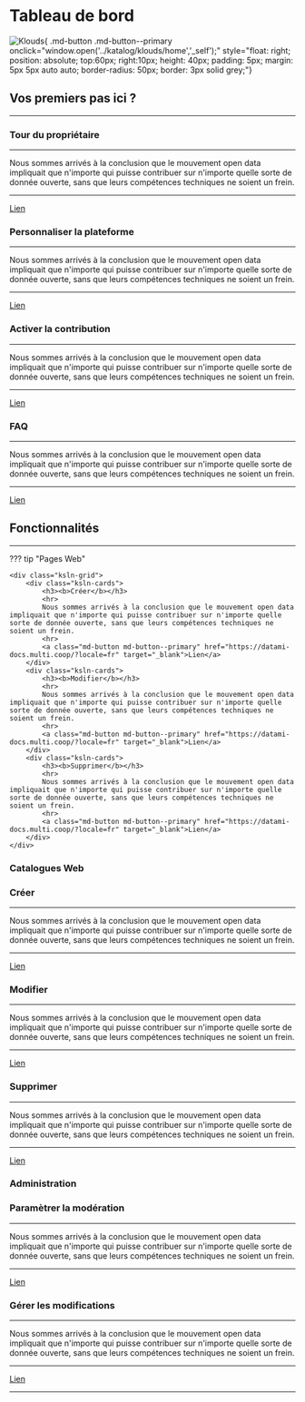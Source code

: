 # Tableau de bord

![Klouds](https://cdn-icons-png.flaticon.com/512/3208/3208676.png){ .md-button .md-button--primary onclick="window.open('../katalog/klouds/home','_self');" style="float: right; position: absolute; top:60px; right:10px; height: 40px; padding: 5px; margin: 5px 5px auto auto; border-radius: 50px; border: 3px solid grey;"}


## Vos premiers pas ici ?

---

<div class="ksln-grid">
    <div class="ksln-cards">
        <h3><b>Tour du propriétaire</b></h3>
        <hr>
        Nous sommes arrivés à la conclusion que le mouvement open data impliquait que n'importe qui puisse contribuer sur n'importe quelle sorte de donnée ouverte, sans que leurs compétences techniques ne soient un frein.
        <hr>
        <a class="md-button md-button--primary" href="https://datami-docs.multi.coop/?locale=fr" target="_blank">Lien</a>
    </div>
    <div class="ksln-cards">
        <h3><b>Personnaliser la plateforme</b></h3>
        <hr>
        Nous sommes arrivés à la conclusion que le mouvement open data impliquait que n'importe qui puisse contribuer sur n'importe quelle sorte de donnée ouverte, sans que leurs compétences techniques ne soient un frein.
        <hr>
        <a class="md-button md-button--primary" href="https://datami-docs.multi.coop/?locale=fr" target="_blank">Lien</a>
    </div>
    <div class="ksln-cards">
        <h3><b>Activer la contribution</b></h3>
        <hr>
        Nous sommes arrivés à la conclusion que le mouvement open data impliquait que n'importe qui puisse contribuer sur n'importe quelle sorte de donnée ouverte, sans que leurs compétences techniques ne soient un frein.
        <hr>
        <a class="md-button md-button--primary" href="https://datami-docs.multi.coop/?locale=fr" target="_blank">Lien</a>
    </div>
    <div class="ksln-cards">
        <h3><b>FAQ</b></h3>
        <hr>
        Nous sommes arrivés à la conclusion que le mouvement open data impliquait que n'importe qui puisse contribuer sur n'importe quelle sorte de donnée ouverte, sans que leurs compétences techniques ne soient un frein.
        <hr>
        <a class="md-button md-button--primary" href="https://datami-docs.multi.coop/?locale=fr" target="_blank">Lien</a>
    </div>
</div>


## Fonctionnalités

---

??? tip "Pages Web"

    <div class="ksln-grid">
        <div class="ksln-cards">
            <h3><b>Créer</b></h3>
            <hr>
            Nous sommes arrivés à la conclusion que le mouvement open data impliquait que n'importe qui puisse contribuer sur n'importe quelle sorte de donnée ouverte, sans que leurs compétences techniques ne soient un frein.
            <hr>
            <a class="md-button md-button--primary" href="https://datami-docs.multi.coop/?locale=fr" target="_blank">Lien</a>
        </div>
        <div class="ksln-cards">
            <h3><b>Modifier</b></h3>
            <hr>
            Nous sommes arrivés à la conclusion que le mouvement open data impliquait que n'importe qui puisse contribuer sur n'importe quelle sorte de donnée ouverte, sans que leurs compétences techniques ne soient un frein.
            <hr>
            <a class="md-button md-button--primary" href="https://datami-docs.multi.coop/?locale=fr" target="_blank">Lien</a>
        </div>
        <div class="ksln-cards">
            <h3><b>Supprimer</b></h3>
            <hr>
            Nous sommes arrivés à la conclusion que le mouvement open data impliquait que n'importe qui puisse contribuer sur n'importe quelle sorte de donnée ouverte, sans que leurs compétences techniques ne soient un frein.
            <hr>
            <a class="md-button md-button--primary" href="https://datami-docs.multi.coop/?locale=fr" target="_blank">Lien</a>
        </div>
    </div>

### Catalogues Web

<div class="ksln-grid">
    <div class="ksln-cards">
        <h3><b>Créer</b></h3>
        <hr>
        Nous sommes arrivés à la conclusion que le mouvement open data impliquait que n'importe qui puisse contribuer sur n'importe quelle sorte de donnée ouverte, sans que leurs compétences techniques ne soient un frein.
        <hr>
        <a class="md-button md-button--primary" href="https://datami-docs.multi.coop/?locale=fr" target="_blank">Lien</a>
    </div>
    <div class="ksln-cards">
        <h3><b>Modifier</b></h3>
        <hr>
        Nous sommes arrivés à la conclusion que le mouvement open data impliquait que n'importe qui puisse contribuer sur n'importe quelle sorte de donnée ouverte, sans que leurs compétences techniques ne soient un frein.
        <hr>
        <a class="md-button md-button--primary" href="https://datami-docs.multi.coop/?locale=fr" target="_blank">Lien</a>
    </div>
    <div class="ksln-cards">
        <h3><b>Supprimer</b></h3>
        <hr>
        Nous sommes arrivés à la conclusion que le mouvement open data impliquait que n'importe qui puisse contribuer sur n'importe quelle sorte de donnée ouverte, sans que leurs compétences techniques ne soient un frein.
        <hr>
        <a class="md-button md-button--primary" href="https://datami-docs.multi.coop/?locale=fr" target="_blank">Lien</a>
    </div>
</div>

### Administration

<div class="ksln-grid">
    <div class="ksln-cards">
        <h3><b>Paramètrer la modération</b></h3>
        <hr>
        Nous sommes arrivés à la conclusion que le mouvement open data impliquait que n'importe qui puisse contribuer sur n'importe quelle sorte de donnée ouverte, sans que leurs compétences techniques ne soient un frein.
        <hr>
        <a class="md-button md-button--primary" href="https://datami-docs.multi.coop/?locale=fr" target="_blank">Lien</a>
    </div>
    <div class="ksln-cards">
        <h3><b>Gérer les modifications</b></h3>
        <hr>
        Nous sommes arrivés à la conclusion que le mouvement open data impliquait que n'importe qui puisse contribuer sur n'importe quelle sorte de donnée ouverte, sans que leurs compétences techniques ne soient un frein.
        <hr>
        <a class="md-button md-button--primary" href="https://datami-docs.multi.coop/?locale=fr" target="_blank">Lien</a>
    </div>
</div>







<!-- * Copier ce <a id="PageModel" onclick="myFunction();" style="cursor:pointer;"> modèle de page Konsilion</a>. -->

<!-- * Créer votre <a id="PageLink" href="" target="_blank"> nouvelle page</a>. -->

---

<script type="text/javascript" src="https://konsilion.github.io/katalog-setup/js/admin.js"></script>
<script type="text/javascript" src="https://konsilion.github.io/katalog-setup/js/slider-nav.js" defer></script>

